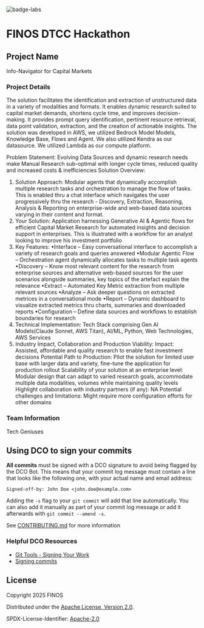 ![badge-labs](https://user-images.githubusercontent.com/327285/230928932-7c75f8ed-e57b-41db-9fb7-a292a13a1e58.svg)

# FINOS DTCC Hackathon

## Project Name

Info-Navigator for Capital Markets

### Project Details

The solution facilitates the identification and extraction of unstructured data in a variety of modalities and formats. It enables dynamic research suited to capital market demands, shortens cycle time, and improves decision-making. It provides prompt query identification, pertinent resource retrieval, data point validation, extraction, and the creation of actionable insights. The solution was developed in AWS, we utilized Bedrock Model Models, Knowledge Base, Flows and Agent. We also utilized Kendra as our datasource. We utilized Lambda as our compute platform.

Problem Statement:
Evolving Data Sources and dynamic research needs make Manual Research sub-optimal with longer cycle times, reduced quality and increased costs & inefficiencies
Solution Overview:

1. Solution Approach: Modular agents that dynamically accomplish multiple research tasks and orchestration to manage the flow of tasks. This is enabled thru a chat interface which navigates the user progressively thru the research - Discovery, Extraction, Reasoning, Analysis & Reporting on enterprise-wide and web-based data sources varying in their content and format.
2. Your Solution: Application harnessing Generative AI & Agentic flows for efficient Capital Market Research for automated insights and decision support in enterprises. This is illustrated with a workflow for an analyst looking to improve his investment portfolio
3. Key Features:
   •Interface – Easy conversational interface to accomplish a variety of research goals and queries answered
   •Modular Agentic Flow – Orchestration agent dynamically allocates tasks to multiple task agents
   •Discovery – Know most relevant content for the research from enterprise sources and alternative web-based sources for the user scenarios alongside summaries, key topics of the artefact explain the relevance
   •Extract – Automated Key Metric extraction from multiple relevant sources
   •Analyze – Ask deeper questions on extracted metrices in a conversational mode
   •Report – Dynamic dashboard to visualize extracted metrics thru charts, summaries and downloaded reports
   •Configuration – Define data sources and workflows to establish boundaries for research
4. Technical Implementation: Tech Stack comprising Gen AI Models(Claude Sonnet, AWS Titan), AI/ML, Python, Web Technologies, AWS Services
5. Industry Impact, Collaboration and Production Viability:
   Impact: Assisted, affordable and quality research to enable fast investment decisions
   Potential Path to Production: Pilot the solution for limited user base with larger data and variety, fine-tune the application for production rollout
   Scalability of your solution at an enterprise level: Modular design that can adapt to varied research goals, accommodate multiple data modalities, volumes while maintaining quality levels
   Highlight collaboration with industry partners (if any): NA
   Potential challenges and limitations: Might require more configuration efforts for other domains

### Team Information

Tech Geniuses

## Using DCO to sign your commits

**All commits** must be signed with a DCO signature to avoid being flagged by the DCO Bot. This means that your commit log message must contain a line that looks like the following one, with your actual name and email address:

```
Signed-off-by: John Doe <john.doe@example.com>
```

Adding the `-s` flag to your `git commit` will add that line automatically. You can also add it manually as part of your commit log message or add it afterwards with `git commit --amend -s`.

See [CONTRIBUTING.md](./.github/CONTRIBUTING.md) for more information

### Helpful DCO Resources

- [Git Tools - Signing Your Work](https://git-scm.com/book/en/v2/Git-Tools-Signing-Your-Work)
- [Signing commits
  ](https://docs.github.com/en/github/authenticating-to-github/signing-commits)

## License

Copyright 2025 FINOS

Distributed under the [Apache License, Version 2.0](http://www.apache.org/licenses/LICENSE-2.0).

SPDX-License-Identifier: [Apache-2.0](https://spdx.org/licenses/Apache-2.0)
